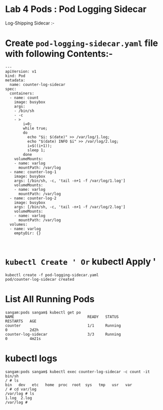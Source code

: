 # Lab 4 Pods : Pod Logging Sidecar 

Log-Shipping Sidecar :- 



# Create ` pod-logging-sidecar.yaml ` file with following Contents:- 
```
---
apiVersion: v1
kind: Pod
metadata:
  name: counter-log-sidecar
spec:
  containers:
  - name: count
    image: busybox
    args:
    - /bin/sh
    - -c
    - >
        i=0;
        while true;
        do
          echo "$i: $(date)" >> /var/log/1.log;
          echo "$(date) INFO $i" >> /var/log/2.log;
          i=$((i+1));
          sleep 1;
        done
    volumeMounts:
    - name: varlog
      mountPath: /var/log
  - name: counter-log-1
    image: busybox
    args: [/bin/sh, -c, 'tail -n+1 -f /var/log/1.log']
    volumeMounts:
    - name: varlog
      mountPath: /var/log
  - name: counter-log-2
    image: busybox
    args: [/bin/sh, -c, 'tail -n+1 -f /var/log/2.log']
    volumeMounts:
    - name: varlog
      mountPath: /var/log
  volumes:
  - name: varlog
    emptyDir: {}



```

# ` kubectl Create ' Or ` kubectl Apply '

```
kubectl create -f pod-logging-sidecar.yaml 
pod/counter-log-sidecar created
```

# List All Running Pods 

```
sangam:pods sangam$ kubectl get po
NAME                                 READY   STATUS                       RESTARTS   AGE
counter                              1/1     Running                      0          2d2h
counter-log-sidecar                  3/3     Running                      0          4m21s

```
# kubectl logs

```
sangam:pods sangam$ kubectl exec counter-log-sidecar -c count -it bin/sh
/ # ls
bin   dev   etc   home  proc  root  sys   tmp   usr   var
/ # cd var/log
/var/log # ls
1.log  2.log
/var/log # 


```
